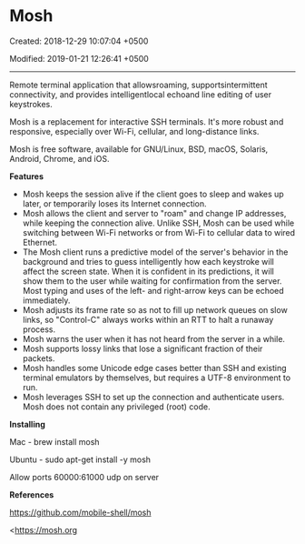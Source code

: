 # Mosh

Created: 2018-12-29 10:07:04 +0500

Modified: 2019-01-21 12:26:41 +0500

---

Remote terminal application that allowsroaming, supportsintermittent connectivity, and provides intelligentlocal echoand line editing of user keystrokes.



Mosh is a replacement for interactive SSH terminals. It's more robust and responsive, especially over Wi-Fi, cellular, and long-distance links.



Mosh is free software, available for GNU/Linux, BSD, macOS, Solaris, Android, Chrome, and iOS.



**Features**
-   Mosh keeps the session alive if the client goes to sleep and wakes up later, or temporarily loses its Internet connection.
-   Mosh allows the client and server to "roam" and change IP addresses, while keeping the connection alive. Unlike SSH, Mosh can be used while switching between Wi-Fi networks or from Wi-Fi to cellular data to wired Ethernet.
-   The Mosh client runs a predictive model of the server's behavior in the background and tries to guess intelligently how each keystroke will affect the screen state. When it is confident in its predictions, it will show them to the user while waiting for confirmation from the server. Most typing and uses of the left- and right-arrow keys can be echoed immediately.
-   Mosh adjusts its frame rate so as not to fill up network queues on slow links, so "Control-C" always works within an RTT to halt a runaway process.
-   Mosh warns the user when it has not heard from the server in a while.
-   Mosh supports lossy links that lose a significant fraction of their packets.
-   Mosh handles some Unicode edge cases better than SSH and existing terminal emulators by themselves, but requires a UTF-8 environment to run.
-   Mosh leverages SSH to set up the connection and authenticate users. Mosh does not contain any privileged (root) code.



**Installing**

Mac - brew install mosh

Ubuntu - sudo apt-get install -y mosh

Allow ports 60000:61000 udp on server



**References**

<https://github.com/mobile-shell/mosh>

<https://mosh.org
